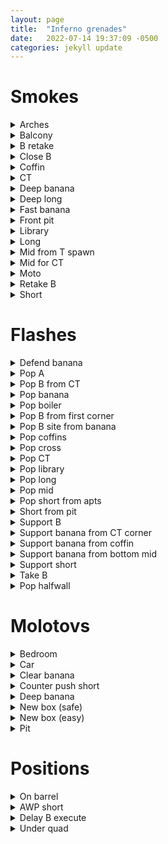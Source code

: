 ```yaml
---
layout: page
title:  "Inferno grenades"
date:   2022-07-14 19:37:09 -0500
categories: jekyll update
---
```


# Smokes

<details>
	<summary>Arches</summary>
	<img src="/assets/images/cs-gifs/inferno/inferno_smoke_arches.gif">
</details>
<details>
	<summary>Balcony</summary>
	<img src="/assets/images/cs-gifs/inferno/inferno_smoke_balcony.gif">
</details>
<details>
	<summary>B retake</summary>
	<img src="/assets/images/cs-gifs/inferno/inferno_smoke_b_retake.gif">
</details>
<details>
	<summary>Close B</summary>
	<img src="/assets/images/cs-gifs/inferno/inferno_smoke_close_b.gif">
</details>
<details>
	<summary>Coffin</summary>
	<img src="/assets/images/cs-gifs/inferno/inferno_smoke_coffin.gif">
</details>
<details>
	<summary>CT</summary>
	<img src="/assets/images/cs-gifs/inferno/inferno_smoke_ct.gif">
</details>
<details>
	<summary>Deep banana</summary>
	<img src="/assets/images/cs-gifs/inferno/inferno_smoke_deep_banana.gif">
</details>
<details>
	<summary>Deep long</summary>
	<img src="/assets/images/cs-gifs/inferno/inferno_smoke_deep_long.gif">
</details>
<details>
	<summary>Fast banana</summary>
	<img src="/assets/images/cs-gifs/inferno/inferno_smoke_fast_banana.gif">
</details>
<details>
	<summary>Front pit</summary>
	<img src="/assets/images/cs-gifs/inferno/inferno_smoke_front_pit.gif">
</details>
<details>
	<summary>Library</summary>
	<img src="/assets/images/cs-gifs/inferno/inferno_smoke_library.gif">
</details>
<details>
	<summary>Long</summary>
	<img src="/assets/images/cs-gifs/inferno/inferno_smoke_long.gif">
</details>
<details>
	<summary>Mid from T spawn</summary>
	<img src="/assets/images/cs-gifs/inferno/inferno_smoke_mid_from_t_spawn.gif">
</details>
<details>
	<summary>Mid for CT</summary>
	<img src="/assets/images/cs-gifs/inferno/inferno_smoke_mid_for_ct.gif">
</details>
<details>
	<summary>Moto</summary>
	<img src="/assets/images/cs-gifs/inferno/inferno_smoke_moto.gif">
</details>
<details>
	<summary>Retake B</summary>
	<img src="/assets/images/cs-gifs/inferno/inferno_smoke_retake_b.gif">
</details>
<details>
	<summary>Short</summary>
	<img src="/assets/images/cs-gifs/inferno/inferno_smoke_short.gif">
</details>

# Flashes

<details>
	<summary>Defend banana</summary>
	<img src="/assets/images/cs-gifs/inferno/inferno_flash_defend_banana.gif">
</details>
<details>
	<summary>Pop A</summary>
	<img src="/assets/images/cs-gifs/inferno/inferno_flash_pop_a.gif">
</details>
<details>
	<summary>Pop B from CT</summary>
	<img src="/assets/images/cs-gifs/inferno/inferno_flash_pop_b_from_ct.gif">
</details>
<details>
	<summary>Pop banana</summary>
	<img src="/assets/images/cs-gifs/inferno/inferno_flash_pop_banana.gif">
</details>
<details>
	<summary>Pop boiler</summary>
	<img src="/assets/images/cs-gifs/inferno/inferno_flash_pop_boiler.gif">
</details>
<details> <!-- might wanna change this name -->
	<summary>Pop B from first corner</summary>
	<img src="/assets/images/cs-gifs/inferno/inferno_flash_pop_b_first_corner.gif">
</details>
<details>
	<summary>Pop B site from banana</summary>
	<img src="/assets/images/cs-gifs/inferno/inferno_flash_pop_b_site.gif">
</details>
<details>
	<summary>Pop coffins</summary>
	<img src="/assets/images/cs-gifs/inferno/inferno_flash_pop_coffins.gif">
</details>
<details>
	<summary>Pop cross</summary>
	<img src="/assets/images/cs-gifs/inferno/inferno_flash_pop_cross.gif">
</details>
<details>
	<summary>Pop CT</summary>
	<img src="/assets/images/cs-gifs/inferno/inferno_flash_pop_ct.gif">
</details>
<details>
	<summary>Pop library</summary>
	<img src="/assets/images/cs-gifs/inferno/inferno_flash_pop_library.gif">
</details>
<details>
	<summary>Pop long</summary>
	<img src="/assets/images/cs-gifs/inferno/inferno_flash_pop_long.gif">
</details>
<details>
	<summary>Pop mid</summary>
	<img src="/assets/images/cs-gifs/inferno/inferno_flash_pop_mid.gif">
</details>
<details>
	<summary>Pop short from apts</summary>
	<img src="/assets/images/cs-gifs/inferno/inferno_flash_pop_short_from_apts.gif">
</details>
<details>
	<summary>Short from pit</summary>
	<img src="/assets/images/cs-gifs/inferno/inferno_flash_short_from_pit.gif">
</details>
<details>
	<summary>Support B</summary>
	<img src="/assets/images/cs-gifs/inferno/inferno_flash_support_b.gif">
</details>
<details>
	<summary>Support banana from CT corner</summary>
	<img src="/assets/images/cs-gifs/inferno/inferno_flash_support_banana_from_ct_corner.gif">
</details>
<details>
	<summary>Support banana from coffin</summary>
	<img src="/assets/images/cs-gifs/inferno/inferno_flash_support_banana_from_coffin.gif">
</details>
<details>
	<summary>Support banana from bottom mid</summary>
	<img src="/assets/images/cs-gifs/inferno/inferno_flash_support_banana_from_bottom_mid.gif">
</details>
<details>
	<summary>Support short</summary>
	<img src="/assets/images/cs-gifs/inferno/inferno_flash_support_short.gif">
</details>
<details>
	<summary>Take B</summary>
	<img src="/assets/images/cs-gifs/inferno/inferno_flash_take_b.gif">
</details>
<details>
	<summary>Pop halfwall</summary>
	<img src="/assets/images/cs-gifs/inferno/inferno_flash_pop_halfwall.gif">
</details>

# Molotovs

<details>
	<summary>Bedroom</summary>
	<img src="/assets/images/cs-gifs/inferno/inferno_molly_bedroom.gif">
</details>
<details>
	<summary>Car</summary>
	<img src="/assets/images/cs-gifs/inferno/inferno_molly_car.gif">
</details>
<details>
	<summary>Clear banana</summary>
	<img src="/assets/images/cs-gifs/inferno/inferno_molly_clear_banana.gif">
</details>
<details>
	<summary>Counter push short</summary>
	<img src="/assets/images/cs-gifs/inferno/inferno_molly_counter_push_short.gif">
</details>
<details>
	<summary>Deep banana</summary>
	<img src="/assets/images/cs-gifs/inferno/inferno_molly_deep_banana.gif">
</details>
<details>
	<summary>New box (safe)</summary>
	<img src="/assets/images/cs-gifs/inferno/inferno_molly_newbox_safe.gif">
</details>
<details>
	<summary>New box (easy)</summary>
	<img src="/assets/images/cs-gifs/inferno/inferno_molly_newbox_easy.gif">
</details>
<details>
	<summary>Pit</summary>
	<img src="/assets/images/cs-gifs/inferno/inferno_molly_pit.gif">
</details>

# Positions

<details>
	<summary>On barrel</summary>
	<img src="/assets/images/cs-gifs/inferno/inferno_positions_on_barrel.gif">
</details>
<details>
	<summary>AWP short</summary>
	<img src="/assets/images/cs-gifs/inferno/inferno_position_awp_short.gif">
</details>
<details>
	<summary>Delay B execute</summary>
	<img src="/assets/images/cs-gifs/inferno/inferno_position_delay_b_execute.gif">
</details>
<details>
	<summary>Under quad</summary>
	<img src="/assets/images/cs-gifs/inferno/inferno_position_under_quad.gif">
</details>

